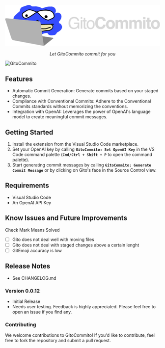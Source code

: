 <p align="center">
  <a href="https://github.com/miguelvalente/gitocommmito"><img src="https://github.com/miguelvalente/gitocommito/blob/master/assets/banner.png?raw=true" alt="GitoCommito"></a>
</p>
<p align="center">
    <em>Let GitoCommito commit for you</em>
</p>

![GitoCommito](/assets/GitoCommito.gif?raw=true "GitoCommito")

## Features

- Automatic Commit Generation: Generate commits based on your staged changes.
- Compliance with Conventional Commits: Adhere to the Conventional Commits standards without memorizing the conventions.
- Integration with OpenAI: Leverages the power of OpenAI's language model to create meaningful commit messages.

## Getting Started

1.  Install the extension from the Visual Studio Code marketplace.
2.  Set your OpenAI key by calling **`GitoCommito: Set OpenAI Key`** in the VS Code command palette (**`Cmd/Ctrl + Shift + P`** to open the command palette).
3.  Start generating commit messages by calling **`GitoCommito: Generate Commit Message`** or by clicking on Gito's face in the Source Control view.

## Requirements

- Visual Studio Code
- An OpenAI API Key

## Know Issues and Future Improvements
Check Mark Means Solved

- [ ] Gito does not deal well with moving files
- [ ] Gito does not deal with staged changes above a certain lenght
- [ ] GitEmoji accuracy is low

## Release Notes

- See CHANGELOG.md

### Version 0.0.12

- Initial Release
- Needs user testing. Feedback is highly appreciated. Please feel free to open an issue if you find any.

### Contributing

We welcome contributions to GitoCommito! If you'd like to contribute, feel free to fork the repository and submit a pull request.
